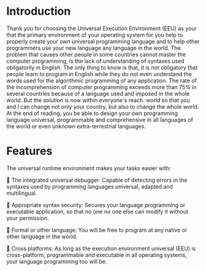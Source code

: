 # Introduction
Thank you for choosing the Universal Execution Environment (EEU) as your
that the primary environment of your operating system for you
help to properly create your own universal programming language and
to help other programmers use your new language
any language in the world. The problem that causes
other people in some countries cannot master the
computer programming, is the lack of understanding of
syntaxes used obligatorily in English. The only thing to know is
that, it is not obligatory that people learn to program in
English while they do not even understand the words used for the
algorithmic programming of any application. The rate of
the incomprehension of computer programming exceeds more than
75% in several countries because of a language used and imposed in the
whole world. But the solution is now within everyone's reach.
world so that you and I can change not only your
country, but also to change the whole world. At the end of reading, you
be able to design your own programming language
universal, programmable and comprehensive in all languages of the
world or even unknown extra-terrestrial languages.

# Features
The universal runtime environment makes your tasks easier with:

 The integrated universal debugger: Capable of detecting errors
in the syntaxes used by programming languages
universal, adapted and multilingual.

 Appropriate syntax security: Secures your language
programming or executable application, so that no one
no one else can modify it without your permission.

 Formal or other language: You will be free to program at
any native or other language in the world.

 Cross platforms: As long as the execution environment
universal (EEU) is cross-platform, programmable and
executable in all operating systems, your language
programming too will be.

